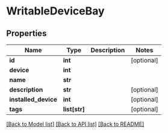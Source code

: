 # WritableDeviceBay

## Properties
Name | Type | Description | Notes
------------ | ------------- | ------------- | -------------
**id** | **int** |  | [optional] 
**device** | **int** |  | 
**name** | **str** |  | 
**description** | **str** |  | [optional] 
**installed_device** | **int** |  | [optional] 
**tags** | **list[str]** |  | [optional] 

[[Back to Model list]](../README.md#documentation-for-models) [[Back to API list]](../README.md#documentation-for-api-endpoints) [[Back to README]](../README.md)


